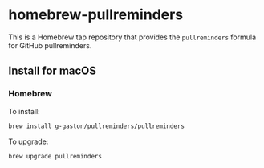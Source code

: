 # homebrew-pullreminders
This is a Homebrew tap repository that provides the `pullreminders` formula for GitHub pullreminders.

## Install for macOS
### Homebrew
To install:
```sh
brew install g-gaston/pullreminders/pullreminders
```
To upgrade:
```sh
brew upgrade pullreminders
```

